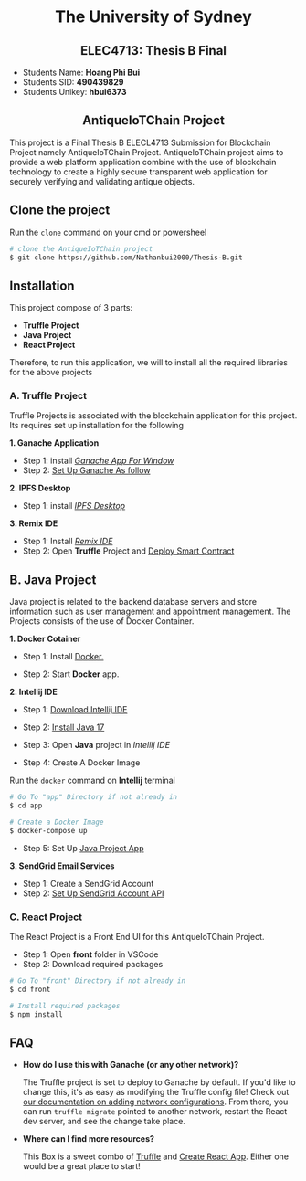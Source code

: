 
<h1 style="text-align: center;">The University of Sydney 
</h1>
<h2 style="text-align: center;"> ELEC4713: Thesis B Final
</h2>

* Students Name: **Hoang Phi Bui** 
* Students SID: **490439829** 
* Students Unikey: **hbui6373**

<h2 style="text-align: center;">AntiqueIoTChain Project</h2>

This project is a Final Thesis B ELECL4713 Submission for Blockchain Project namely AntiqueIoTChain Project. AntiqueIoTChain project aims to provide a web platform application combine with the use of blockchain technology to create a highly secure transparent web application for securely verifying and validating antique objects.

## Clone the project
Run the `clone` command on your cmd or powersheel

```sh
# clone the AntiqueIoTChain project
$ git clone https://github.com/Nathanbui2000/Thesis-B.git
```

## Installation

This project compose of 3 parts: 

- **Truffle Project** 
- **Java Project**
- **React Project**

Therefore, to run this application, we will to install all the required libraries for the above projects



### A. Truffle Project

Truffle Projects is associated with the blockchain application for this project. Its requires set up installation for the following

**1. Ganache Application**

- Step 1: install [*Ganache App For Window*](https://trufflesuite.com/ganache/ "Ganache's Homepage")
- Step 2: [Set Up Ganache As follow](https://www.youtube.com/watch?v=Y27KChVi620&ab_channel=NathanBui "Setting Up Ganache")

**2. IPFS Desktop**

- Step 1: install [*IPFS Desktop*](https://docs.ipfs.tech/install/ipfs-desktop/)

**3. Remix IDE**

- Step 1: Install [*Remix IDE*](https://sourceforge.net/projects/remix-ide.mirror/)
- Step 2: Open **Truffle** Project and [Deploy Smart Contract](https://www.youtube.com/watch?v=kgi8DhFKb4g&ab_channel=NathanBui)

## B. Java Project

Java project is related to the backend database servers and store information such as user management and appointment management. The Projects consists of the use of Docker Container. 

**1. Docker Cotainer**

- Step 1: Install [Docker.](https://docs.docker.com/desktop/install/windows-install/ "Download Docker for Windows")

- Step 2: Start **Docker** app. 

**2. Intellij IDE**

- Step 1: [Download Intellij IDE](https://www.jetbrains.com/idea/promo/?source=google&medium=cpc&campaign=9736964866&term=intellij%20idea&content=602143185778&gad=1&gclid=Cj0KCQjwyLGjBhDKARIsAFRNgW-cX7HyOkfVkKW_TC8SE5L7m_0ovSwpTuW7WmGQR1E6_UrQo8t66A8aApRGEALw_wcB)

- Step 2: [Install Java 17](https://docs.oracle.com/en/java/javase/17/install/installation-jdk-microsoft-windows-platforms.html "Install Java Environment")

- Step 3: Open **Java** project in *Intellij IDE*

- Step 4: Create A Docker Image



Run the `docker` command on **Intellij** terminal

```sh
# Go To "app" Directory if not already in 
$ cd app

# Create a Docker Image
$ docker-compose up
```
 - Step 5: Set Up  [Java Project App](https://www.youtube.com/watch?v=Z8A6QzOI1PQ&ab_channel=NathanBui "Set Up Java Backend")

 
 **3. SendGrid Email Services**

 - Step 1: Create a SendGrid Account
 - Step 2: [Set Up SendGrid Account API](https://youtu.be/ILNuC7oD1Dw) 
 


### C. React Project

The React Project is a Front End UI for this AntiqueIoTChain Project. 

- Step 1: Open **front** folder in VSCode
- Step 2: Download required packages 

```sh
# Go To "front" Directory if not already in 
$ cd front

# Install required packages
$ npm install
```

## FAQ

- __How do I use this with Ganache (or any other network)?__

  The Truffle project is set to deploy to Ganache by default. If you'd like to change this, it's as easy as modifying the Truffle config file! Check out [our documentation on adding network configurations](https://trufflesuite.com/docs/truffle/reference/configuration/#networks). From there, you can run `truffle migrate` pointed to another network, restart the React dev server, and see the change take place.

- __Where can I find more resources?__

  This Box is a sweet combo of [Truffle](https://trufflesuite.com) and [Create React App](https://create-react-app.dev). Either one would be a great place to start!
